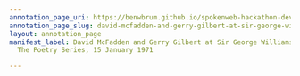 ```yaml
---
annotation_page_uri: https://benwbrum.github.io/spokenweb-hackathon-development/annotations/david-mcfadden-and-gerry-gilbert-at-sir-george-williams-university-the-poetry-series-15-january-1971-canvas-1-gerry-gilbert-.json
annotation_page_slug: david-mcfadden-and-gerry-gilbert-at-sir-george-williams-university-the-poetry-series-15-january-1971-canvas-1-gerry-gilbert-
layout: annotation_page
manifest_label: David McFadden and Gerry Gilbert at Sir George Williams University,
  The Poetry Series, 15 January 1971

---
```

